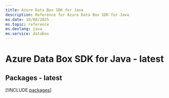 ```yaml
---
title: Azure Data Box SDK for Java
description: Reference for Azure Data Box SDK for Java
ms.date: 10/08/2025
ms.topic: reference
ms.devlang: java
ms.service: databox
---
```

# Azure Data Box SDK for Java - latest
## Packages - latest
[!INCLUDE [packages](data-box-index.md)]